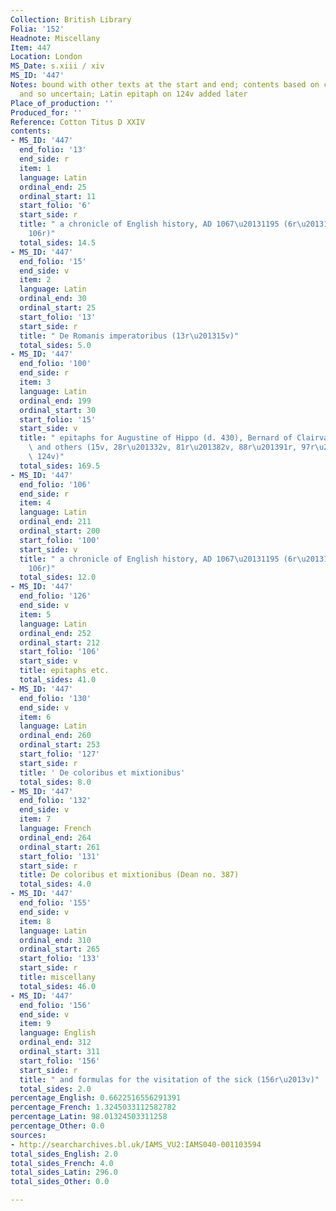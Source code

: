 ```yaml
---
Collection: British Library
Folia: '152'
Headnote: Miscellany
Item: 447
Location: London
MS_Date: s.xiii / xiv
MS_ID: '447'
Notes: bound with other texts at the start and end; contents based on catalogue description
  and so uncertain; Latin epitaph on 124v added later
Place_of_production: ''
Produced_for: ''
Reference: Cotton Titus D XXIV
contents:
- MS_ID: '447'
  end_folio: '13'
  end_side: r
  item: 1
  language: Latin
  ordinal_end: 25
  ordinal_start: 11
  start_folio: '6'
  start_side: r
  title: " a chronicle of English history, AD 1067\u20131195 (6r\u201313r, 100v\u2013\
    106r)"
  total_sides: 14.5
- MS_ID: '447'
  end_folio: '15'
  end_side: v
  item: 2
  language: Latin
  ordinal_end: 30
  ordinal_start: 25
  start_folio: '13'
  start_side: r
  title: " De Romanis imperatoribus (13r\u201315v)"
  total_sides: 5.0
- MS_ID: '447'
  end_folio: '100'
  end_side: r
  item: 3
  language: Latin
  ordinal_end: 199
  ordinal_start: 30
  start_folio: '15'
  start_side: v
  title: " epitaphs for Augustine of Hippo (d. 430), Bernard of Clairvaux (d. 1153)\
    \ and others (15v, 28r\u201332v, 81r\u201382v, 88r\u201391r, 97r\u2013v, 107r,\
    \ 124v)"
  total_sides: 169.5
- MS_ID: '447'
  end_folio: '106'
  end_side: r
  item: 4
  language: Latin
  ordinal_end: 211
  ordinal_start: 200
  start_folio: '100'
  start_side: v
  title: " a chronicle of English history, AD 1067\u20131195 (6r\u201313r, 100v\u2013\
    106r)"
  total_sides: 12.0
- MS_ID: '447'
  end_folio: '126'
  end_side: v
  item: 5
  language: Latin
  ordinal_end: 252
  ordinal_start: 212
  start_folio: '106'
  start_side: v
  title: epitaphs etc.
  total_sides: 41.0
- MS_ID: '447'
  end_folio: '130'
  end_side: v
  item: 6
  language: Latin
  ordinal_end: 260
  ordinal_start: 253
  start_folio: '127'
  start_side: r
  title: ' De coloribus et mixtionibus'
  total_sides: 8.0
- MS_ID: '447'
  end_folio: '132'
  end_side: v
  item: 7
  language: French
  ordinal_end: 264
  ordinal_start: 261
  start_folio: '131'
  start_side: r
  title: De coloribus et mixtionibus (Dean no. 387)
  total_sides: 4.0
- MS_ID: '447'
  end_folio: '155'
  end_side: v
  item: 8
  language: Latin
  ordinal_end: 310
  ordinal_start: 265
  start_folio: '133'
  start_side: r
  title: miscellany
  total_sides: 46.0
- MS_ID: '447'
  end_folio: '156'
  end_side: v
  item: 9
  language: English
  ordinal_end: 312
  ordinal_start: 311
  start_folio: '156'
  start_side: r
  title: " and formulas for the visitation of the sick (156r\u2013v)"
  total_sides: 2.0
percentage_English: 0.6622516556291391
percentage_French: 1.3245033112582782
percentage_Latin: 98.01324503311258
percentage_Other: 0.0
sources:
- http://searcharchives.bl.uk/IAMS_VU2:IAMS040-001103594
total_sides_English: 2.0
total_sides_French: 4.0
total_sides_Latin: 296.0
total_sides_Other: 0.0

---
```

